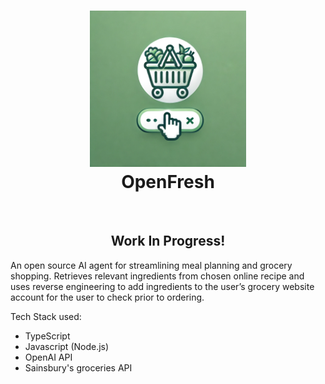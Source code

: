 <h1 align="center">
    <img src="https://raw.githubusercontent.com/em-baggie/OpenFresh/main/openfresh_logo.webp" alt="openfresh logo" height="250">
    <br/>
    OpenFresh
</h1>
<br>
<h2 align="center">Work In Progress!</h2>

An open source AI agent for streamlining meal planning and grocery shopping. Retrieves relevant ingredients from chosen online recipe and uses reverse engineering to add ingredients to the user’s grocery website account for the user to check prior to ordering.

Tech Stack used:
- TypeScript
- Javascript (Node.js)
- OpenAI API
- Sainsbury's groceries API
